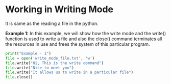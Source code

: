 # **Working in Writing Mode**
It is same as the reading a file in the python. 

**Example 1:**
In this example, we will show how the write mode and the write() function is used to write a file and also the close() command terminates all the resources in use and frees the system of this particular program.

```py
print("Example - 1")
file = open('write_mode_file.txt', 'w')
file.write("Hi, This is the write command")
file.write("Nice to meet you")
file.write("It allows us to write in a particular file")
file.close()
```

